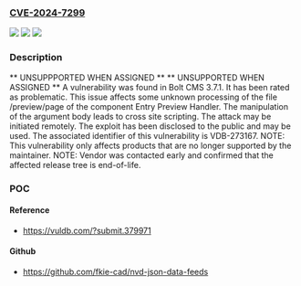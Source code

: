 ### [CVE-2024-7299](https://cve.mitre.org/cgi-bin/cvename.cgi?name=CVE-2024-7299)
![](https://img.shields.io/static/v1?label=Product&message=CMS&color=blue)
![](https://img.shields.io/static/v1?label=Version&message=%3D%203.7.1%20&color=brighgreen)
![](https://img.shields.io/static/v1?label=Vulnerability&message=CWE-79%20Cross%20Site%20Scripting&color=brighgreen)

### Description

** UNSUPPPORTED WHEN ASSIGNED ** ** UNSUPPORTED WHEN ASSIGNED ** A vulnerability was found in Bolt CMS 3.7.1. It has been rated as problematic. This issue affects some unknown processing of the file /preview/page of the component Entry Preview Handler. The manipulation of the argument body leads to cross site scripting. The attack may be initiated remotely. The exploit has been disclosed to the public and may be used. The associated identifier of this vulnerability is VDB-273167. NOTE: This vulnerability only affects products that are no longer supported by the maintainer. NOTE: Vendor was contacted early and confirmed that the affected release tree is end-of-life.

### POC

#### Reference
- https://vuldb.com/?submit.379971

#### Github
- https://github.com/fkie-cad/nvd-json-data-feeds

